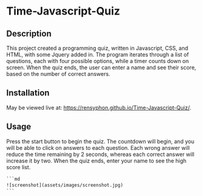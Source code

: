 # Time-Javascript-Quiz

## Description

This project created a programming quiz, written in Javascript, CSS, and HTML, with some Jquery added in. The program iterates through a list of questions, each with four possible options, while a timer counts down on screen. When the quiz ends, the user can enter a name and see their score, based on the number of correct answers.

## Installation

May be viewed live at: https://rensyphon.github.io/Time-Javascript-Quiz/.

## Usage

Press the start button to begin the quiz. The countdown will begin, and you will be able to click on answers to each question. Each wrong answer will reduce the time remaining by 2 seconds, whereas each correct answer will increase it by two. When the quiz ends, enter your name to see the high score list.


    ```md
    ![screenshot](assets/images/screenshot.jpg)
    ```
